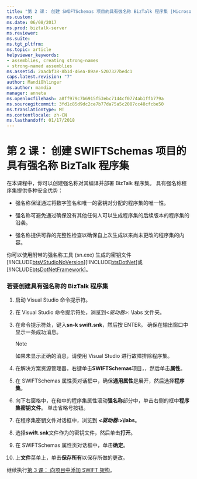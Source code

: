 ```yaml
---
title: "第 2 课： 创建 SWIFTSchemas 项目的具有强名称 BizTalk 程序集 |Microsoft 文档"
ms.custom: 
ms.date: 06/08/2017
ms.prod: biztalk-server
ms.reviewer: 
ms.suite: 
ms.tgt_pltfrm: 
ms.topic: article
helpviewer_keywords:
- assemblies, creating strong-names
- strong-named assemblies
ms.assetid: 2aacbf38-8b1d-46ea-89ae-5207327bedc1
caps.latest.revision: "7"
author: MandiOhlinger
ms.author: mandia
manager: anneta
ms.openlocfilehash: a8ff979c7b6915f53ebc7144cf0774ab1ffb779a
ms.sourcegitcommit: 3fd1c85d9dc2ce7b77da75a5c2087cc48cfcbe50
ms.translationtype: MT
ms.contentlocale: zh-CN
ms.lasthandoff: 01/17/2018
---
```

# <a name="lesson-2-creating-a-strong-named-biztalk-assembly-for-the-swiftschemas-project"></a>第 2 课： 创建 SWIFTSchemas 项目的具有强名称 BizTalk 程序集
在本课程中，你可以创建强名称对其编译并部署 BizTalk 程序集。 具有强名称程序集提供多种安全优势：  
  
-   强名称保证通过将数字签名和唯一的密钥对分配的程序集的唯一性。  
  
-   强名称可避免通过确保没有其他任何人可以生成程序集的后续版本的程序集的沿袭。  
  
-   强名称提供可靠的完整性检查以确保自上次生成以来尚未更改的程序集的内容。  
  
 你可以使用附带的强名称工具 (sn.exe) 生成的密钥文件[!INCLUDE[btsVStudioNoVersion](../../includes/btsvstudionoversion-md.md)][!INCLUDE[btsDotNet](../../includes/btsdotnet-md.md)]或[!INCLUDE[btsDotNetFramework](../../includes/btsdotnetframework-md.md)]。  
  
### <a name="to-create-a-strong-named-biztalk-assembly"></a>若要创建具有强名称的 BizTalk 程序集  
  
1.  启动 Visual Studio 命令提示符。  
  
2.  在 Visual Studio 命令提示符处，浏览到\<*驱动器*\>: \labs 文件夹。  
  
3.  在命令提示符处，键入**sn-k swift.snk**，然后按 ENTER。 确保在输出窗口中显示一条成功消息。  
  
    > [!NOTE]
    >  如果未显示正确的消息，请使用 Visual Studio 进行故障排除程序集。  
  
4.  在解决方案资源管理器，右键单击**SWIFTSchemas**项目，，然后单击**属性**。  
  
5.  在 SWIFTSchemas 属性页对话框中，确保**通用属性**是展开，然后选择**程序集**。  
  
6.  向下右窗格中，在和中的程序集属性滚动**强名称**部分中，单击右侧的框中**程序集密钥文件**。 单击省略号按钮。  
  
7.  在程序集密钥文件对话框中，浏览到 **\<*驱动器*:\>\labs**。  
  
8.  选择**swift.snk**文件作为的密钥文件，然后单击**打开**。  
  
9. 在 SWIFTSchemas 属性页对话框中，单击**确定**。  
  
10. 上**文件**菜单上，单击**保存所有**以保存所做的更改。  
  
 继续执行[第 3 课： 向项目中添加 SWIFT 架构](../../adapters-and-accelerators/accelerator-swift/lesson-3-adding-swift-schemas-to-a-project.md)。